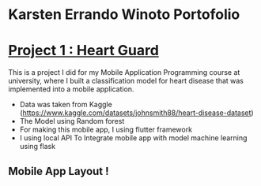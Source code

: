 # Karsten Errando Winoto Portofolio

# [Project 1 : Heart Guard](https://github.com/sixxkr/heartguard)

This is a project I did for my Mobile Application Programming course at university, where I built a classification model for heart disease that was implemented into a mobile application.

* Data was taken from Kaggle (https://www.kaggle.com/datasets/johnsmith88/heart-disease-dataset)
* The Model using Random forest
* For making this mobile app, I using flutter framework
* I using local API To Integrate mobile app with model machine learning using flask

## Mobile App Layout ! [](Images/HeartGuard_1.PNG) 



